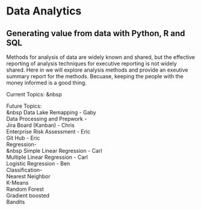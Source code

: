 # Data Analytics
## Generating value from data with Python, R and SQL

Methods for analysis of data are widely known and shared,
but the effective reporting of analysis techniques for executive
reporting is not widely shared.  Here in we will explore analysis
methods and provide an exeutive summary report for the methods. 
Becuase, keeping the people with the money informed is a good thing.

Current Topics:
&nbsp


Future Topics:  
&nbsp
  Data Lake Remapping - Gaby  
  Data Processing and Prepwork -   
  Jira Board (Kanban) - Chris  
  Enterprise Risk Assessment - Eric  
  Git Hub - Eric  
  Regression-  
&nbsp
    Simple Linear Regression - Carl  
    Multiple Linear Regression - Carl  
    Logistic Regression - Ben  
    Classification-  
        Nearest Neighbor  
        K-Means  
        Random Forest  
        Gradient boosted  
        Bandits  